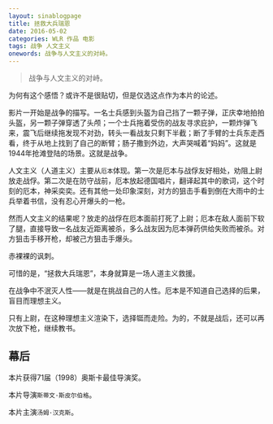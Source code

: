 ```yaml
---
layout: sinablogpage
title: 拯救大兵瑞恩
date: 2016-05-02
categories: WLR 作品 电影
tags: 战争 人文主义
onewords: 战争与人文主义的对峙。
---
```

> 战争与人文主义的对峙。

为何有这个感悟？或许不是很贴切，但是仅选这点作为本片的论述。

影片一开始是战争的描写。一名士兵感到头盔为自己挡了一颗子弹，正庆幸地拍拍头盔，另一颗子弹穿透了头颅；一个士兵拖着受伤的战友寻求庇护，一颗炸弹飞来，震飞后继续拖发现不对劲，转头一看战友只剩下半截；断了手臂的士兵东走西看，终于从地上找到了自己的断臂；肠子撒到外边，大声哭喊着“妈妈”。这就是1944年抢滩登陆的场景。这就是战争。

人文主义（人道主义）主要从`厄本`体现。第一次是厄本与战俘友好相处，劝阻上尉放走战俘。第二次是在防守战前，厄本放起德国唱片，翻译起其中的歌词，这个时刻的厄本，神采奕奕。还有其他一处印象深刻，对方的狙击手看到倒在大雨中的士兵举着书信，没有忍心开爆头的一枪。

然而人文主义的结果呢？放走的战俘在厄本面前打死了上尉；厄本在敌人面前下软了腿，直接导致一名战友近距离被杀，多么战友因为厄本弹药供给失败而被杀。对方狙击手移开枪，却被己方狙击手爆头。

赤裸裸的讽刺。

可惜的是，“拯救大兵瑞恩”，本身就算是一场人道主义救援。

在战争中不泯灭人性——就是在挑战自己的人性。厄本是不知道自己选择的后果，盲目而理想主义。

只有上尉，在这种理想主义渲染下，选择铤而走险。为的，不就是战后，还可以再次放下枪，继续教书。


## 幕后

本片获得71届（1998）奥斯卡最佳导演奖。

本片导演`斯蒂文·斯皮尔伯格`。

本片主演`汤姆·汉克斯`。
